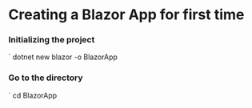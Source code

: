 # Creating a Blazor App for first time

### Initializing the project
` dotnet new blazor -o BlazorApp

### Go to the directory
` cd BlazorApp

